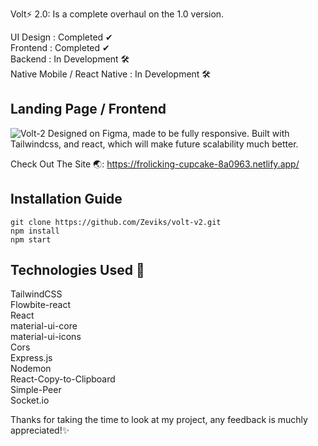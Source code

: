 Volt⚡ 2.0: Is a complete overhaul on the 1.0 version.

UI Design : Completed ✔ </br>
Frontend : Completed ✔ </br>
Backend : In Development 🛠 </br>
Native Mobile / React Native : In Development 🛠



## Landing Page / Frontend
![Volt-2](https://user-images.githubusercontent.com/68613251/184562432-d9b2f092-d2e6-481f-8128-e10680e0e524.gif)
 Designed on Figma, made to be fully responsive. Built with Tailwindcss, and react, which will make future scalability much better. 

Check Out The Site 🌏: https://frolicking-cupcake-8a0963.netlify.app/ </br>

## Installation Guide
`git clone https://github.com/Zeviks/volt-v2.git` </br>
`npm install` </br>
`npm start`

## Technologies Used 🧪 </br>
TailwindCSS </br>
Flowbite-react </br>
React </br>
material-ui-core </br>
material-ui-icons </br>
Cors </br>
Express.js </br>
Nodemon </br>
React-Copy-to-Clipboard </br>
Simple-Peer </br>
Socket.io



Thanks for taking the time to look at my project, any feedback is muchly appreciated!✨ </br>


